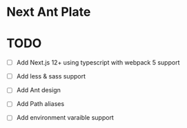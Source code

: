 # Next Ant Plate



# TODO
- [ ] Add Next.js 12+ using typescript with webpack 5 support
- [ ] Add less & sass support
- [ ] Add Ant design
- [ ] Add Path aliases
- [ ] Add environment varaible support


